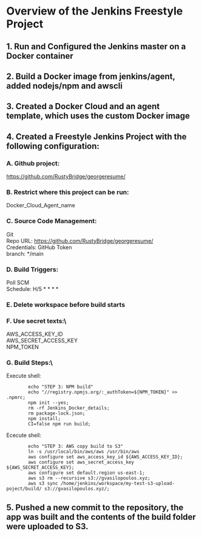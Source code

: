 # Overview of the Jenkins Freestyle Project

## 1. Run and Configured the Jenkins master on a Docker container

## 2. Build a Docker image from jenkins/agent, added nodejs/npm and awscli

## 3. Created a Docker Cloud and an agent template, which uses the custom Docker image

## 4. Created a Freestyle Jenkins Project with the following configuration:

### A. Github project: 
https://github.com/RustyBridge/georgeresume/

### B. Restrict where this project can be run: 
Docker_Cloud_Agent_name

### C. Source Code Management: 
Git\
Repo URL: https://github.com/RustyBridge/georgeresume/ \
Credentials: GitHub Token\
branch: */main

### D. Build Triggers: 
Poll SCM\
Schedule: H/5 * * * *

### E. Delete workspace before build starts

### F. Use secret texts:\
AWS_ACCESS_KEY_ID\
AWS_SECRET_ACCESS_KEY\
NPM_TOKEN

### G. Build Steps:\
Execute shell:
```
        echo "STEP 3: NPM build"
        echo "//registry.npmjs.org/:_authToken=${NPM_TOKEN}" >> .npmrc;
        npm init --yes;
        rm -rf Jenkins_Docker_details;
        rm package-lock.json;
        npm install;
        CI=false npm run build;  
```

Ececute shell:
```
        echo "STEP 3: AWS copy build to S3"
        ln -s /usr/local/bin/aws/aws /usr/bin/aws
        aws configure set aws_access_key_id ${AWS_ACCESS_KEY_ID};
        aws configure set aws_secret_access_key ${AWS_SECRET_ACCESS_KEY};
        aws configure set default.region us-east-1;
        aws s3 rm --recursive s3://gvasilopoulos.xyz;
        aws s3 sync /home/jenkins/workspace/my-test-s3-upload-poject/build/ s3://gvasilopoulos.xyz/;
```
## 5. Pushed a new commit to the repository, the app was built and the contents of the build folder were uploaded to S3.
